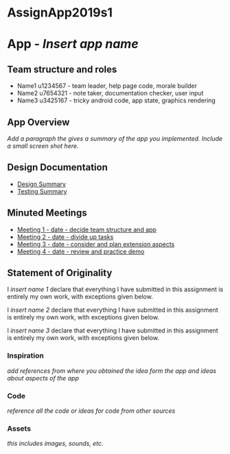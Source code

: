 # AssignApp2019s1

# App - _Insert app name_

## Team structure and roles 
+ Name1 u1234567 - team leader, help page code, morale builder
+ Name2 u7654321 - note taker, documentation checker, user input
+ Name3 u3425167 - tricky android code, app state, graphics rendering

## App Overview 

_Add a paragraph the gives a summary of the app you implemented. Include a small screen shot here._

## Design Documentation 
+ [Design Summary](designsummary)
+ [Testing Summary](testingsummary)

## Minuted Meetings
+ [Meeting 1 - date - decide team structure and app](meeting1)
+ [Meeting 2 - date - divide up tasks](meeting2)
+ [Meeting 3 - date - consider and plan extension aspects](meeting3)
+ [Meeting 4 - date - review and practice demo](meeting4)

## Statement of Originality

I _insert name 1_ declare that everything I have submitted in this
assignment is entirely my own work, with exceptions given below.

I _insert name 2_ declare that everything I have submitted in this
assignment is entirely my own work, with exceptions given below.

I _insert name 3_ declare that everything I have submitted in this
assignment is entirely my own work, with exceptions given below.

### Inspiration

_add references from where you obtained the idea form the app and ideas about aspects of the app_

### Code

_reference all the code or ideas for code from other sources_

### Assets 

_this includes images, sounds, etc._

